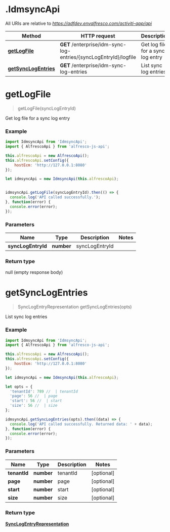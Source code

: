 # .IdmsyncApi

All URIs are relative to *https://adfdev.envalfresco.com/activiti-app/api*

Method | HTTP request | Description
------------- | ------------- | -------------
[**getLogFile**](IdmsyncApi.md#getLogFile) | **GET** /enterprise/idm-sync-log-entries/{syncLogEntryId}/logfile | Get log file for a sync log entry
[**getSyncLogEntries**](IdmsyncApi.md#getSyncLogEntries) | **GET** /enterprise/idm-sync-log-entries | List sync log entries


<a name="getLogFile"></a>
# **getLogFile**
> getLogFile(syncLogEntryId)

Get log file for a sync log entry

### Example
```javascript
import IdmsyncApi from 'IdmsyncApi';
import { AlfrescoApi } from 'alfresco-js-api';

this.alfrescoApi = new AlfrescoApi();
this.alfrescoApi.setConfig({
    hostEcm: 'http://127.0.0.1:8080'
});

let idmsyncApi = new IdmsyncApi(this.alfrescoApi);


idmsyncApi.getLogFile(syncLogEntryId).then(() => {
  console.log('API called successfully.');
}, function(error) {
  console.error(error);
});

```

### Parameters

Name | Type | Description  | Notes
------------- | ------------- | ------------- | -------------
 **syncLogEntryId** | **number**| syncLogEntryId | 

### Return type

null (empty response body)

<a name="getSyncLogEntries"></a>
# **getSyncLogEntries**
> SyncLogEntryRepresentation getSyncLogEntries(opts)

List sync log entries

### Example
```javascript
import IdmsyncApi from 'IdmsyncApi';
import { AlfrescoApi } from 'alfresco-js-api';

this.alfrescoApi = new AlfrescoApi();
this.alfrescoApi.setConfig({
    hostEcm: 'http://127.0.0.1:8080'
});

let idmsyncApi = new IdmsyncApi(this.alfrescoApi);

let opts = { 
  'tenantId': 789 //  | tenantId
  'page': 56 //  | page
  'start': 56 //  | start
  'size': 56 //  | size
};

idmsyncApi.getSyncLogEntries(opts).then((data) => {
  console.log('API called successfully. Returned data: ' + data);
}, function(error) {
  console.error(error);
});

```

### Parameters

Name | Type | Description  | Notes
------------- | ------------- | ------------- | -------------
 **tenantId** | **number**| tenantId | [optional] 
 **page** | **number**| page | [optional] 
 **start** | **number**| start | [optional] 
 **size** | **number**| size | [optional] 

### Return type

[**SyncLogEntryRepresentation**](SyncLogEntryRepresentation.md)

